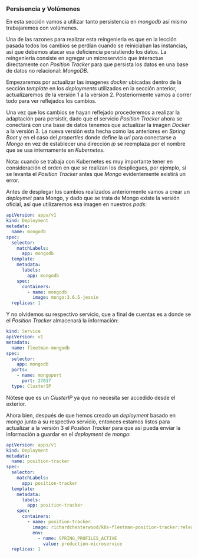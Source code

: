 ### Persisencia y Volúmenes

En esta sección vamos a utilizar tanto persistencia en _mongodb_ así mismo trabajaremos con volúmenes.<br/>

Una de las razones para realizar esta reingenieria es que en la lección pasada todos los cambios se perdían cuando se reiniciaban las instancias, así que debemos atacar esa deficiencia persistiendo los datos. La reingenieria consiste en agregar un microservicio que interactue directamente con _Position Tracker_ para que persista los datos en una base de datos no relacional: _MongoDB_.<br/>

Empezaremos por actualizar las imagenes _docker_ ubicadas dentro de la sección _template_ en los _deployments_ utilizados en la sección anterior, actualizaremos de la versión 1 a la versión 2. Posteriormente vamos a correr todo para ver reflejados los cambios.<br/>

Una vez que los cambios se hayan reflejado procederemos a realizar la adaptación para persistir, dado que el servicio _Position Tracker_ ahora se conectará con una base de datos tenemos que actualizar la imagen _Docker_ a la versión 3. La nueva versión esta hecha como las anteriores en _Spring Boot_ y en el caso del _properties_ donde define la _url_ para conectarse a _Mongo_ en vez de establecer una dirección _ip_ se reemplaza por el nombre que se usa internamente en _Kubernetes_.<br/>

Nota: cuando se trabaja con Kubernetes es muy importante tener en consideración el orden en que se realizan los despliegues, por ejemplo, si se levanta el _Position Tracker_ antes que _Mongo_ evidentemente existirá un error.<br/>   

Antes de desplegar los cambios realizados anteriormente vamos a crear un _deploymet_ para Mongo, y dado que se trata de Mongo existe la versión oficial, así que utilizaremos esa imagen en nuestros _pods_:

```yaml
apiVersion: apps/v1
kind: Deployment
metadata:
  name: mongodb
spec:
  selector:
    matchLabels:
      app: mongodb
  template:
    metadata:
      labels:
        app: mongodb
    spec:
      containers:
        - name: mongodb
          image: mongo:3.6.5-jessie
  replicas: 1
``` 
Y no olvidemos su respectivo servicio, que a final de cuentas es a donde se el _Position Tracker_ almacenará la información:<br/>

```yaml
kind: Service
apiVersion: v1
metadata:
  name: fleetman-mongodb
spec:
  selector:
    app: mongodb
  ports:
    - name: mongoport
      port: 27017
  type: ClusterIP
``` 

Nótese que es un _ClusterIP_ ya que no necesita ser accedido desde el exterior.<br/>

Ahora bien, después de que hemos creado un _deployment_ basado en _mongo_ junto a su respectivo servicio, entonces estamos listos para actualizar a la versión 3 el _Position Tracker_ para que así pueda enviar la información a guardar en el _deployment_ de _mongo_:<br/>

```yaml
apiVersion: apps/v1
kind: Deployment
metadata:
  name: position-tracker
spec:
  selector:
    matchLabels:
      app: position-tracker
  template:
    metadata:
      labels:
        app: position-tracker
    spec:
      containers:
        - name: position-tracker
          image: richardchesterwood/k8s-fleetman-position-tracker:release3
          env:
            - name: SPRING_PROFILES_ACTIVE
              value: production-microservice
  replicas: 1
```
